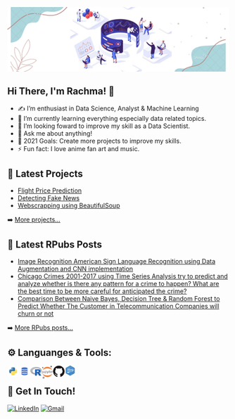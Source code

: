 ![](https://github.com/rachmaapriyani/rachmaapriyani/blob/main/header.png)

## Hi There, I'm Rachma! 👋

- ✍ I’m enthusiast in Data Science, Analyst & Machine Learning
- 🌱 I’m currently learning everything especially data related topics.
- 🔭 I’m looking foward to improve my skill as a Data Scientist.
- 💬 Ask me about anything!
- 🥅 2021 Goals: Create more projects to improve my skills.
- ⚡ Fun fact: I love anime fan art and music.

## 📑 Latest Projects

- [Flight Price Prediction](https://github.com/rachmaapriyani/FlightPricePrediction)
- [Detecting Fake News ](https://github.com/rachmaapriyani/DetectingFakeNewsWithPython)
- [Webscrapping using BeautifulSoup](https://github.com/rachmaapriyani/capstone-webscraping-beautifulsoup)

➡️ [More projects...](https://github.com/rachmaapriyani?tab=repositories)
<br>

## 📕 Latest RPubs Posts

- [Image Recognition American Sign Language Recognition using Data Augmentation and CNN implementation](https://rpubs.com/racha/aslrecognition)
- [Chicago Crimes 2001-2017 using Time Series Analysis try to predict and analyze whether is there any pattern for a crime to happen? What are the best time to be more careful for anticipated the crime?](https://rpubs.com/racha/chicagocrimes)
- [Comparison Between Naive Bayes, Decision Tree & Random Forest to Predict Whether The Customer in Telecommunication Companies will churn or not](https://rpubs.com/racha/telcochurn)

➡️ [More RPubs posts...](https://rpubs.com/racha)

## ⚙️ Languanges & Tools:

<img align="left" alt="python" width="26px" src="https://raw.githubusercontent.com/github/explore/80688e429a7d4ef2fca1e82350fe8e3517d3494d/topics/python/python.png" />
<img align="left" alt="SQL" width="26px" src="https://raw.githubusercontent.com/github/explore/80688e429a7d4ef2fca1e82350fe8e3517d3494d/topics/sql/sql.png" />
<img align="left" alt="R" width="26px" src="https://raw.githubusercontent.com/github/explore/80688e429a7d4ef2fca1e82350fe8e3517d3494d/topics/r/r.png" />
<img align="left" alt="jupyter" width="26px" src="https://github.com/VictorNugraha/VictorNugraha/blob/main/jn.png" />
<img align="left" alt="GitHub" width="26px" src="https://raw.githubusercontent.com/github/explore/78df643247d429f6cc873026c0622819ad797942/topics/github/github.png" />
<img align="left" alt="shiny" width="26px" src="https://github.com/VictorNugraha/VictorNugraha/blob/main/shiny.png" />
<br>

## 👀 Get In Touch!

<a href="https://www.linkedin.com/in/rachma-apriyani/" target="_blank"><img src="https://img.shields.io/badge/LinkedIn-%230077B5.svg?&style=flat-square&logo=linkedin&logoColor=white" alt="LinkedIn"></a>
<a href="mailto:rachma.a@gmail.com"><img alt="Gmail" src="https://img.shields.io/badge/Gmail-D14836?style=flat&logo=gmail&logoColor=white" /></a> 

<br />

[linkedin]: https://www.linkedin.com/in/rachma-apriyani/
